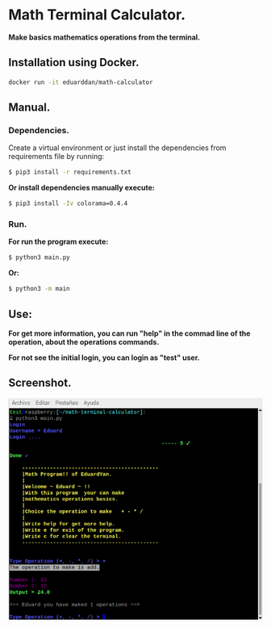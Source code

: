 # Math Terminal Calculator.

__Make basics mathematics operations from the terminal.__

## Installation using Docker.

```bash
docker run -it eduarddan/math-calculator
```

## Manual.

### Dependencies.

Create a virtual environment or just install the dependencies from requirements file by running:

```bash
$ pip3 install -r requirements.txt
```

__Or install dependencies manually execute:__
```bash
$ pip3 install -Iv colorama=0.4.4
```

### Run.
__For run the program execute:__

```bash
$ python3 main.py
```

__Or:__

```bash
$ python3 -m main
```

## Use:
__For get more information, you can run "help" in the commad line of the operation, about the operations commands.__

__For not see the initial login, you can login as "test" user.__

## Screenshot.
![](/doc/screenshot.png)
